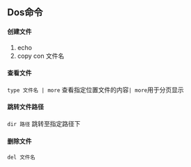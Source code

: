 ## Dos命令
#### 创建文件
1. echo
2. copy con 文件名

#### 查看文件
`type 文件名 | more` 查看指定位置文件的内容`| more`用于分页显示

#### 跳转文件路径
`dir 路径` 跳转至指定路径下

#### 删除文件
`del 文件名`